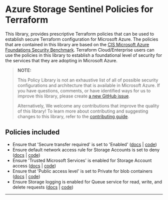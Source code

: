 # Azure Storage Sentinel Policies for Terraform
This library, provides prescriptive Terraform policies that can be used to establish secure Terraform configuration for Microsoft Azure. The policies that are contained in this library are based on the [CIS Microsoft Azure Foundations Security Benchmark](https://www.cisecurity.org/benchmark/azure). Terraform Cloud/Enterprise users can use the policies in this library to establish a foundational level of security for the services that they are adopting in Microsoft Azure.

> **NOTE:**
>
> This Policy Library is not an exhaustive list of all of possible security configurations and architecture that is available in Microsoft Azure. If you have questions, comments, or have identified ways for us to improve this library, please create [a new GitHub issue](https://github.com/hashicorp/policy-library-azure-compute-terraform/issues/new/choose).
>
> Alternatively, We welcome any contributions that improve the quality of this library! To learn more about contributing and suggesting changes to this library, refer to the [contributing guide](CONTRIBUTING.md).

## Policies included

-  Ensure that 'Secure transfer required' is set to 'Enabled' ([docs](https://github.com/rclark/policy-library-azure-storage-terraform-policies/blob/main/docs/policies/secure-transfer-required-is-enabled.md) | [code](https://github.com/rclark/policy-library-azure-storage-terraform-policies/blob/main/policies/secure-transfer-required-is-enabled/secure-transfer-required-is-enabled.sentinel))
-  Ensure default network access rule for Storage Accounts is set to deny ([docs](https://github.com/rclark/policy-library-azure-storage-terraform-policies/blob/main/docs/policies/default-network-access-rule-set-to-deny.md) | [code](https://github.com/rclark/policy-library-azure-storage-terraform-policies/blob/main/policies/default-network-access-rule-set-to-deny/default-network-access-rule-set-to-deny.sentinel))
-  Ensure 'Trusted Microsoft Services' is enabled for Storage Account access ([docs](https://github.com/rclark/policy-library-azure-storage-terraform-policies/blob/main/docs/policies/trusted-microsoft-services-is-enabled.md) | [code](https://github.com/rclark/policy-library-azure-storage-terraform-policies/blob/main/policies/trusted-microsoft-services-is-enabled/trusted-microsoft-services-is-enabled.sentinel))
-  Ensure that 'Public access level' is set to Private for blob containers ([docs](https://github.com/rclark/policy-library-azure-storage-terraform-policies/blob/main/docs/policies/blob-public-access-level-set-to-private.md) | [code](https://github.com/rclark/policy-library-azure-storage-terraform-policies/blob/main/policies/blob-public-access-level-set-to-private/blob-public-access-level-set-to-private.sentinel))
-  Ensure Storage logging is enabled for Queue service for read, write, and delete requests ([docs](https://github.com/rclark/policy-library-azure-storage-terraform-policies/blob/main/docs/policies/queue-logging-is-enabled.md) | [code](https://github.com/rclark/policy-library-azure-storage-terraform-policies/blob/main/policies/queue-logging-is-enabled/queue-logging-is-enabled.sentinel))

---